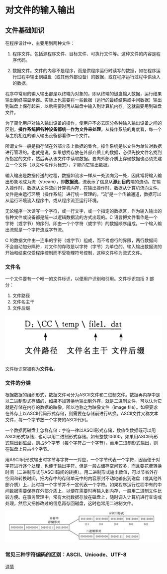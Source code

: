 # 对文件的输入输出

## 文件基础知识

在程序设计中，主要用到两种文件：

1. 程序文件。包括源程序文件、目标文件、可执行文件等。这种文件的内容是程序代码。

2. 数据文件。文件的内容不是程序，而是供程序运行时读写的数据，如在程序运行过程中输出到磁盘（或其他外部设备）的数据，或在程序运行过程中供读入的数据。

程序中常用的输入输出都是以终端为对象的，即从终端的键盘输入数据，运行结果输出到终端显示器。实际上也需要将一些数据（运行的最终结果或中间数据）输出到磁盘上保存起来，以后需要时再从磁盘中输入到计算机内存。这就需要用到磁盘文件。

为了简化用户对输入输出设备的操作，使用户不必去区分各种输入输出设备之间的区别，**操作系统把各种设备都统一作为文件来处理**。从操作系统的角度看，每一个与主机相连的输入输出设备都看作一个文件。

所谓文件一般是指存储在外部介质上数据的集合。操作系统是以文件为单位对数据进行管理的。也就是说，如果想找存放在外部介质上的数据，必须先按文件名找到所指定的文件，然后再从该文件中读取数据。要向外部介质上存储数据也必须先建立一个文件（以文件名作为标志），才能向它输出数据。

输入输出是数据传送的过程，数据如流水一样从一处流向另一处，因此常将输入输出形象地成为流（stream），即**数据流**。流表示了信息从**源**到**目的**端的流动。在输入操作时，数据从文件流向计算机内存，在输出操作时，数据从计算机流向文件。文件是由运行环境（操作系统）进行统一管理的。“流”是一个传输通道，数据可以从运行环境流入程序中，或从程序流至运行环境。

无论程序一次读写一个字符，或一行文字，或一个指定的数据区，作为输入输出的各种文件或设备都是统一以逻辑数据流的方式出现的。C 语言把文件看作是一个字符（或字节）的序列，即由一个个字符（或字节）的数据顺序组成。一个输入输出流就是一个字符流或字节流。

C 的数据文件由一连串的字符（或字节）组成，而不考虑行的界限，两行数据间不会自动加分隔符，对文件的存取是以字符（字节）为单位的。输入输出数据流的开始和结束仅受程序控制而不受物理符号控制，这种文件称为流式文件。

### 文件名

一个文件要有一个唯一的文件标识，以便用户识别和引用。文件标识包括 3 部分：

1. 文件路径
2. 文件名主干
3. 文件后缀

![](./img/file.png)

文件标识常被称为**文件名**，

### 文件的分类

根据数据的组织形式，数据文件可分为ASCII文件和二进制文件。数据再内存中是以二进制形式存储的，如果不加转换地输出到外存，就是二进制文件，可以认为它就是存储在内存的数据的映像，所以也称之为映像文件（image file）。如果要求在外存上以ASCII代码形式存储，则需要在存储前进行转换。ASCII文件又称文本文件，每一个字节放一个字符的ASCII代码。

一个数据再磁盘上怎样存储：字符一律以ASCII形式存储，数值型数据既可以用ASCII形式存储，也可以用二进制形式存储。如有整数10000，如果用ASCII码形式输出到磁盘，则占5个字节（每个字符占一个字节），而用二进制形式输出，则在磁盘上只占4个字节。

用ASCII码形式输出时字节与字符一一对应，一个字节代表一个字符，因而便于对字符进行逐个处理，也便于输出字符。但是一般占储存空间较多，而且要花费转换时间（二进制形式与ASCII码间的转换）。用二进制形式输出数值，可以节省外存空间和转换时间，把内存中的存储单元中的内容原封不动地输出到磁盘（或其他外部介质）上，此时每一个字节并不一定代表一个字符。如果程序运行过程中有的中间数据需要保存在外部介质上，以便在需要时再输入到内存，一般用二进制文件比较方便。在事务管理中，常有大批数据存放在磁盘上，随时调入计算机进行查询或处理，然后又把修改过的信息再存回磁盘，这时也常用二进制文件。

![](./img/save.png)

### 常见三种字符编码的区别：ASCII、Unicode、UTF-8

[详情](https://www.cnblogs.com/zhaokunbokeyuan256/p/7680337.html)
